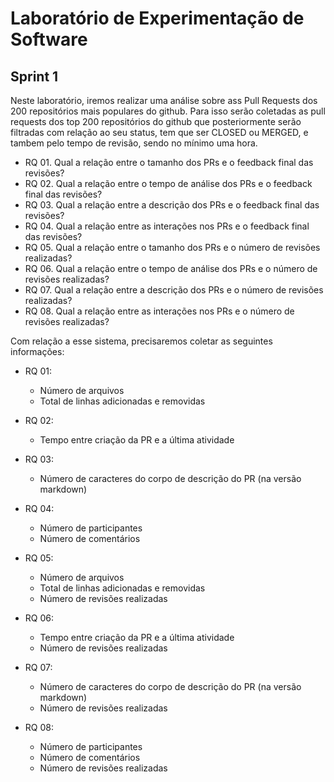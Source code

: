 # Laboratório de Experimentação de Software

## Sprint 1

Neste laboratório, iremos realizar uma análise sobre ass Pull Requests dos 200 repositórios mais populares do github. Para isso serão coletadas as pull requests dos top 200 repositórios do github que posteriormente serão filtradas com relação ao seu status, tem que ser CLOSED ou MERGED, e tambem pelo tempo de revisão, sendo no mínimo uma hora.

- RQ 01. Qual a relação entre o tamanho dos PRs e o feedback final das revisões?
- RQ 02. Qual a relação entre o tempo de análise dos PRs e o feedback final das revisões?
- RQ 03. Qual a relação entre a descrição dos PRs e o feedback final das revisões?
- RQ 04. Qual a relação entre as interações nos PRs e o feedback final das revisões?
- RQ 05. Qual a relação entre o tamanho dos PRs e o número de revisões realizadas?
- RQ 06. Qual a relação entre o tempo de análise dos PRs e o número de revisões realizadas?
- RQ 07. Qual a relação entre a descrição dos PRs e o número de revisões realizadas?
- RQ 08. Qual a relação entre as interações nos PRs e o número de revisões realizadas?

Com relação a esse sistema, precisaremos coletar as seguintes informações:

- RQ 01:
  - Número de arquivos
  - Total de linhas adicionadas e removidas

- RQ 02:
  - Tempo entre criação da PR e a última atividade

- RQ 03:
  - Número de caracteres do corpo de descrição do PR (na versão markdown)

- RQ 04:
  - Número de participantes
  - Número de comentários

- RQ 05:
  - Número de arquivos
  - Total de linhas adicionadas e removidas
  - Número de revisões realizadas

- RQ 06:
  - Tempo entre criação da PR e a última atividade
  - Número de revisões realizadas

- RQ 07:
  - Número de caracteres do corpo de descrição do PR (na versão markdown)
  - Número de revisões realizadas

- RQ 08:
  - Número de participantes
  - Número de comentários
  - Número de revisões realizadas
